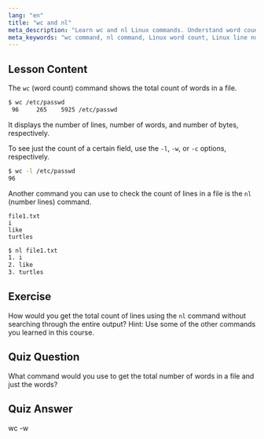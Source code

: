 ```yaml
---
lang: "en"
title: "wc and nl"
meta_description: "Learn wc and nl Linux commands. Understand word count, line numbering, and file analysis. Improve your Linux command-line skills today!"
meta_keywords: "wc command, nl command, Linux word count, Linux line numbers, file analysis, Linux tutorial, beginner Linux, Linux guide"
---
```


## Lesson Content

The `wc` (word count) command shows the total count of words in a file.

```bash
$ wc /etc/passwd
 96     265    5925 /etc/passwd
```

It displays the number of lines, number of words, and number of bytes, respectively.

To see just the count of a certain field, use the `-l`, `-w`, or `-c` options, respectively.

```bash
$ wc -l /etc/passwd
96
```

Another command you can use to check the count of lines in a file is the `nl` (number lines) command.

```plaintext
file1.txt
i
like
turtles
```

```bash
$ nl file1.txt
1. i
2. like
3. turtles
```

## Exercise

How would you get the total count of lines using the `nl` command without searching through the entire output? Hint: Use some of the other commands you learned in this course.

## Quiz Question

What command would you use to get the total number of words in a file and just the words?

## Quiz Answer

wc -w
